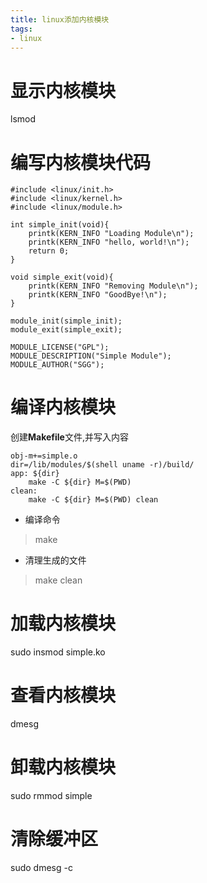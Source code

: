 ```yaml
---
title: linux添加内核模块
tags:
- linux
---
```


# 显示内核模块

lsmod

<!--more-->

# 编写内核模块代码

```
#include <linux/init.h>
#include <linux/kernel.h>
#include <linux/module.h>

int simple_init(void){
	printk(KERN_INFO "Loading Module\n");
	printk(KERN_INFO "hello, world!\n");
	return 0;
}

void simple_exit(void){
	printk(KERN_INFO "Removing Module\n");
	printk(KERN_INFO "GoodBye!\n");
}

module_init(simple_init);
module_exit(simple_exit);

MODULE_LICENSE("GPL");
MODULE_DESCRIPTION("Simple Module");
MODULE_AUTHOR("SGG");
```

# 编译内核模块

创建**Makefile**文件,并写入内容

```
obj-m+=simple.o
dir=/lib/modules/$(shell uname -r)/build/
app: ${dir} 
	make -C ${dir} M=$(PWD)
clean:
	make -C ${dir} M=$(PWD) clean
```

+ 编译命令

> make

+ 清理生成的文件

> make clean

# 加载内核模块

sudo insmod simple.ko

# 查看内核模块

dmesg

# 卸载内核模块

sudo rmmod simple

# 清除缓冲区

sudo dmesg -c
